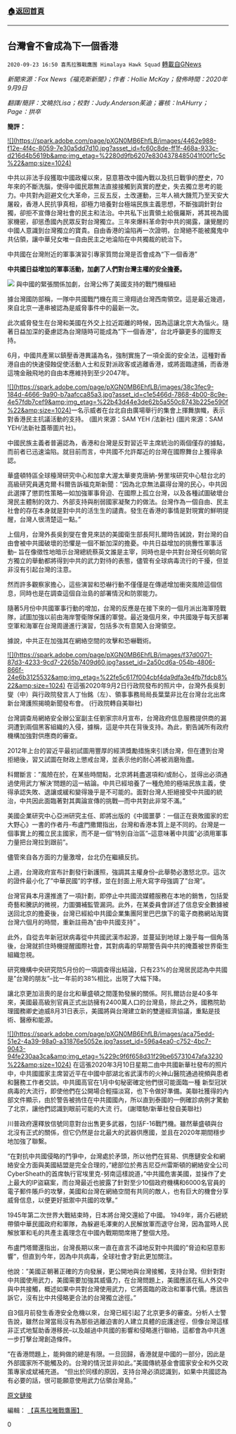 ###  [:house:返回首頁](https://github.com/ourhimalayas/txt)
---

## 台灣會不會成為下一個香港
`2020-09-23 16:50 喜馬拉雅戰鷹團 Himalaya Hawk Squad` [轉載自GNews](https://gnews.org/zh-hant/380591/)

*新聞來源：Fox News《福克斯新聞》；作者：Hollie McKay；發佈時間：2020年9月9日*

*翻譯/簡評：文曉於Lisa；校對：Judy.Anderson茱迪；審核：InAHurry；Page：拱卒*

**簡評：**

[!\[\](https://spark.adobe.com/page/pXGN0MB6EhfLB/images/4462e988-f12e-4f4c-8059-7e30a5dd7d10.jpg?asset_id=fc60c8de-ff1f-468a-933c-d216d4b5619b&amp;img_etag=%2280d9fb6207e8304378485041f00f1c5c%22&amp;size=1024)](https://spark.adobe.com/page/pXGN0MB6EhfLB/images/4462e988-f12e-4f4c-8059-7e30a5dd7d10.jpg?asset_id=fc60c8de-ff1f-468a-933c-d216d4b5619b&amp;img_etag=%2280d9fb6207e8304378485041f00f1c5c%22&amp;size=1024)

中共以非法手段獲取中國政權以來，惡意篡改中國內戰以及抗日戰爭的歷史，70年來的不斷洗腦，使得中國民眾無法直接接觸到真實的歷史，失去獨立思考的能力。中共對內迴避文化大革命，三反五反，土改運動，三年人禍大饑荒乃至天安大屠殺，香港人民抗爭真相，卻極力培養對台極端民族主義思想，不斷強調針對台獨，卻拒不宣傳台灣社會的民主和法治。中共私下出賣領土給俄羅斯，將其視為國家機密，卻慫恿國內民眾反對台灣獨立。三年來爆料革命對中共的揭露，讓覺醒的中國人意識到台灣獨立的寶貴。自由香港的淪陷再一次證明，台灣絕不能被魔鬼中共佔領，讓中華兒女唯一自由民主之地淪陷在中共獨裁的統治下。

中共國在台灣附近的軍事演習引專家質問台灣是否會成為“下一個香港”

**中共國日益增加的軍事活動，加劇了人們對台灣主權的安全擔憂。**

![](https://spark.adobe.com/page/pXGN0MB6EhfLB/images/2430ff4e-7266-486e-9d81-fe403e013ad3.jpg?asset_id=ca65ea5e-816a-4c98-9553-69d2fad4be65&amp;img_etag=%228f81c8bbc247dc184c2e87637ab52067%22&amp;size=1024)                  與中國的緊張關係加劇，台灣公佈了美國支持的戰鬥機樞紐

據台灣國防部稱，一隊中共國戰鬥機在周三滑翔過台灣西南領空。這是最近幾週，來自北京一連串被認為是威脅事件中的最新一次。

此次威脅發生在台灣和美國在外交上拉近距離的時候，因為這讓北京大為惱火。隨著日益加深的憂慮認為台灣隨時可能成為”下一個香港”，台北呼籲更多的國際支持。

6月，中國共產黨以鎮壓香港異議為名，強制實施了一項全面的安全法，這種對香港自由的快速侵蝕促使活動人士和反對派政客或逃離香港，或將面臨逮捕，而香港這塊金融飛地的自由本應維持到至少2047年。

[!\[\](https://spark.adobe.com/page/pXGN0MB6EhfLB/images/38c3fec9-184d-4666-9a90-b7aafcca85a3.jpg?asset_id=c1e5466d-7868-4b00-8c9e-4e57fdb7cef9&amp;img_etag=%22b43d44e3de62b5a550c8743b225e590f%22&amp;size=1024)](https://spark.adobe.com/page/pXGN0MB6EhfLB/images/38c3fec9-184d-4666-9a90-b7aafcca85a3.jpg?asset_id=c1e5466d-7868-4b00-8c9e-4e57fdb7cef9&amp;img_etag=%22b43d44e3de62b5a550c8743b225e590f%22&amp;size=1024)一名示威者在台北自由廣場舉行的集會上揮舞旗幟，表示對香港民主抗議活動的支持。 (圖片來源：SAM YEH /法新社) (圖片來源：SAM YEH/法新社蓋蒂圖片社)。

中國民族主義者普遍認為，香港和台灣是反對習近平主席統治的兩個僅存的據點，而前者已迅速淪陷。就目前而言，中共國不允許鄰近的台灣在國際舞台上獲得承認。

華盛頓特區全球檯灣研究中心和加拿大渥太華麥克唐納-勞里埃研究中心駐台北的高級研究員邁克爾·科爾告訴福克斯新聞：“因為北京無法贏得台灣的民心，中共因此選擇了懲罰性策略—如加強軍事脅迫、在國際上孤立台灣，以及各種試圖破壞台灣民主體制的效力、外部支持與削弱國家凝聚力的做法。台灣作為一個自由、民主社會的存在本身就是對中共的活生生的譴責。發生在香港的事情是對現實的鮮明提醒，台灣人很清楚這一點。”

上個月，台灣外長吳釗燮在會見來訪的美國衛生部長阿扎爾時告誡說，對台灣的自由會被中共國破壞的恐懼是一個不斷加深的擔憂。中共日益增加的挑釁性軍事活動– 旨在像徵性地暗示台灣總統蔡英文誰是主宰，同時也是中共對台灣任何朝向官方獨立的舉動都將得到中共的武力對待的表態，儘管有全球病毒流行的干擾，但並非沒有引起台灣的注意。

然而許多觀察家擔心，這些演習和恐嚇行動不僅僅是在傳遞增加衝突風險這個信息，同時也是在調查這個自治島的部署情況和防禦能力。

隨著5月份中共國軍事行動的增加，台灣的反應是在接下來的一個月派出海軍陸戰隊，試圖加強以前由海岸警衛隊保護的軍營。最近幾個月來，中共國幾乎每天部署空軍和海軍在台灣周邊進行演習，包括多次有意闖入台灣領空。

據說，中共正在加強其在網絡空間的攻擊和恐嚇戰術。

[!\[\](https://spark.adobe.com/page/pXGN0MB6EhfLB/images/f37d0071-87d3-4233-9cd7-2265b7409d60.jpg?asset_id=2a50cd6a-054b-4806-866f-24e6b3125532&amp;img_etag=%22fe5c617f004cbf4da9dfa3e4fb7fdcb8%22&amp;size=1024)](https://spark.adobe.com/page/pXGN0MB6EhfLB/images/f37d0071-87d3-4233-9cd7-2265b7409d60.jpg?asset_id=2a50cd6a-054b-4806-866f-24e6b3125532&amp;img_etag=%22fe5c617f004cbf4da9dfa3e4fb7fdcb8%22&amp;size=1024) 在這張2020年9月2日行政院發布的照片中，台灣外長吳釗燮（中）與行政院發言人丁怡銘（左）、領事事務局局長葉葉非比在台灣台北出席新台灣護照揭曉新聞發布會。 (行政院轉自美聯社)

台灣調查局網絡安全辦公室副主任劉家宗8月宣布，台灣政府信息服務提供商的漏洞遭到兩個黑客組織的入侵，據稱，這是中共在背後支持。為此，劉告誡所有政府機構加強對供應商的審查。

2012年上台的習近平最初試圖用豐厚的經濟獎勵措施來引誘台灣，但在遭到台灣拒絕後，習又試圖在財政上懲戒台灣，並表示他的耐心將被消磨殆盡。

科爾斷言：”風險在於，在某些時間點，北京將耗盡選項和/或耐心，並得出必須通過使用武力’解決’問題的這一結論。中共已經培養了一種危險的極端民族主義，使得承認失敗、退讓或緩和變得幾乎是不可能的。面對台灣人拒絕接受中共國的統治，中共因此面臨著對其輿論宣傳的挑戰—而中共對此非常不滿。”

美國企業研究中心亞洲研究主任、即將出版的《中國噩夢：一個正在衰敗國家的宏大野心》一書的作者丹-布盧門撒爾指出，台灣和香港本質上是不同的。台灣是一個事實上的獨立民主國家，而不是一個”特別自治區”–這意味著中共國”必須用軍事力量把台灣拉到跟前”。

儘管來自各方面的力量激增，台北仍在繼續反抗。

上週，台灣政府宣布計劃發行新護照，強調其主權身份–此舉勢必激怒北京。這次的證件最小化了”中華民國”的字樣，並在封面上用大寫字母強調了”台灣”。

台灣官員本月還推進了一項計劃，即停止中共國流媒體服務在本地的銷售，包括愛奇藝和騰訊的微視，力圖彌補監管漏洞。此外，在某委員會詳述了信息安全數據被送回北京的擔憂後，台灣已經給中共國企業集團阿里巴巴旗下的電子商務網站淘寶台灣六個月的時間，重新註冊為”由中共國支持” 。

此外，自從去年新冠狀病毒從中共國武漢市起源，並蔓延到地球上幾乎每一個角落後，台灣就抓住時機提醒國際社會，其對病毒的早期警告與中共的掩蓋被世界衛生組織忽視。

研究機構中央研究院5月份的一項調查得出結論，只有23%的台灣居民認為中共國是”台灣的朋友”–比一年前的38%相比，出現了大幅下降。

讓北京更加沮喪的是台北和華盛頓之間蓬勃發展的關係。阿扎爾訪台是40多年來，美國最高級別官員正式出訪擁有2400萬人口的台灣島，除此之外，國務院助理國務卿史迪威8月31日表示，美國將與台灣建立新的雙邊經濟協議，重點是技術、醫療和能源。

[!\[\](https://spark.adobe.com/page/pXGN0MB6EhfLB/images/aca75edd-51e2-4a39-98a0-a31876e5052e.jpg?asset_id=596a4ea0-c752-4bc7-9043-94fe230aa3ca&amp;img_etag=%229c9f6f658d31f29be65731047afa3230%22&amp;size=1024)](https://spark.adobe.com/page/pXGN0MB6EhfLB/images/aca75edd-51e2-4a39-98a0-a31876e5052e.jpg?asset_id=596a4ea0-c752-4bc7-9043-94fe230aa3ca&amp;img_etag=%229c9f6f658d31f29be65731047afa3230%22&amp;size=1024) 在這張2020年3月10日星期二由中共國新華社發布的照片中，中共國國家主席習近平在中國中部湖北省武漢市的火神山醫院通過視頻與患者和醫務工作者交談。中共國高官在1月中旬秘密確定他們很可能面臨一種  新型冠狀病毒的大流行，即使他們在公開場合輕描淡寫，也下令做好準備。美聯社獲得的內部文件顯示，由於警告被摀住在中共國國內，所以直到泰國的一例確診病例才驚動了北京，讓他們認識到眼前可能的大流 行。 (謝環馳/新華社發自美聯社)

川普政府還釋放信號同意對台出售更多武器，包括F-16戰鬥機。雖然華盛頓與台北沒有正式的關係，但它仍然是台北最大的武器供應國，並且在2020年期間穩步地加強了聯繫。

“在對抗中共國侵略的鬥爭中，台灣處於矛頭，所以他們在貿易、供應鏈安全和網絡安全方面與美國結盟是完全合理的，”總部位於弗吉尼亞州雷斯頓的網絡安全公司CyberSheath的首席執行官埃里克-努南這樣說道，”中共國危害美國，並操作了史上最大的IP盜竊案，而台灣最近也披露了針對至少10個政府機構和6000名官員的電子郵件賬戶的攻擊，美國和台灣在網絡空間有共同的敵人，也有巨大的機會分享威脅信息，以便更好抵禦中共國的攻擊。”

1945年第二次世界大戰結束時，日本將台灣交還給了中國。 1949年，蔣介石總統帶領中華民國政府和軍隊，為躲避毛澤東的人民解放軍而退守台灣，因為當時人民解放軍和毛的共產主義理念在中國內戰期間席捲了整個大陸。

布盧門塔爾還指出，台灣長期以來一直在直言不諱地反對中共國的”脅迫和惡意影響”，但直到今年，因為中共病毒，全球社會才對此更加關注。

他說：”美國正朝著正確的方向發展，更公開地與台灣接觸，支持台灣。但針對對中共國使用武力，美國需要加強其威懾力，在台灣問題上，美國應該在私人外交中與中共接觸，概述如果中共對台灣使用武力，它將面臨的政治和軍事代價。應該告訴它，沒有比中共侵略更合法的台灣獨立途徑。”

自3個月前發生香港安全危機以來，台灣已經引起了北京更多的審查。分析人士警告說，雖然台灣當局沒有為那些逃離迫害的人建立具體的庇護途徑，但像台灣這樣非正式地幫助香港移民–以及越過中共國的影響和侵略進行聯絡，這都會為中共進一步打擊台灣創造條件。

“在香港問題上，能夠做的總是有限。一旦回歸，香港就是中國的一部分，因此是外部國家所不能觸及的。台灣的情況並非如此。”美國傳統基金會國家安全和外交政策專家成斌補充道。 “但出於同樣的原因，支持台灣必須認識到，如果中共國認為有必要的話，很可能願意使用武力佔領台灣島。”

[原文鏈接](https://www.foxnews.com/world/will-taiwan-become-the-next-hong-kong)

編輯： [【喜馬拉雅戰鷹團】](https://spark.adobe.com/page/pXGN0MB6EhfLB/)

0
